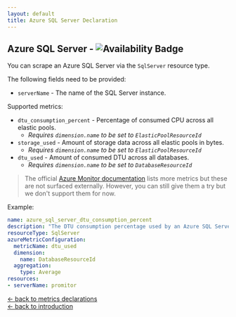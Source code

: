 ```yaml
---
layout: default
title: Azure SQL Server Declaration
---
```


## Azure SQL Server - ![Availability Badge](https://img.shields.io/badge/Available%20Starting-v1.3-green.svg)

You can scrape an Azure SQL Server via the `SqlServer` resource type.

The following fields need to be provided:

- `serverName` - The name of the SQL Server instance.

Supported metrics:

- `dtu_consumption_percent` - Percentage of consumed CPU across all elastic pools.
  - *Requires `dimension.name` to be set to `ElasticPoolResourceId`*
- `storage_used` - Amount of storage data across all elastic pools in bytes.
  - *Requires `dimension.name` to be set to `ElasticPoolResourceId`*
- `dtu_used` - Amount of consumed DTU across all databases.
  - *Requires `dimension.name` to be set to `DatabaseResourceId`*

> The official [Azure Monitor documentation](https://docs.microsoft.com/en-us/azure/azure-monitor/platform/metrics-supported#microsoftsqlservers)
 lists more metrics but these are not surfaced externally. However, you can still give them a try but we don't
 support them for now.

Example:

```yaml
name: azure_sql_server_dtu_consumption_percent
description: "The DTU consumption percentage used by an Azure SQL Server."
resourceType: SqlServer
azureMetricConfiguration:
  metricName: dtu_used
  dimension:
    name: DatabaseResourceId
  aggregation:
    type: Average
resources:
- serverName: promitor
```

<!-- markdownlint-disable MD033 -->
[&larr; back to metrics declarations](/configuration/v1.x/metrics)<br />
[&larr; back to introduction](/)
<!-- markdownlint-enable -->
